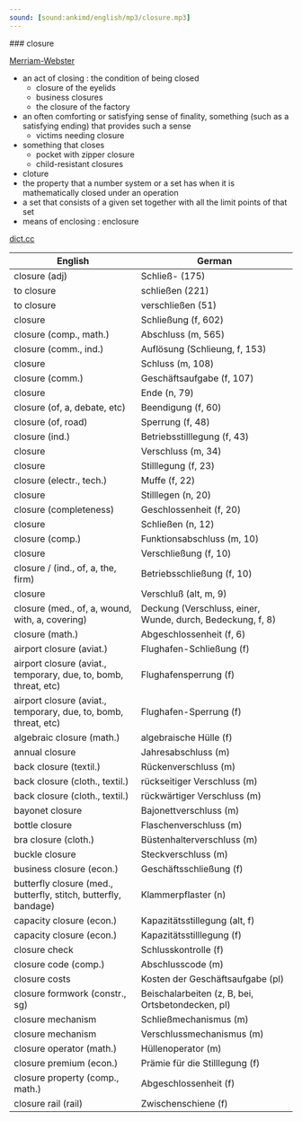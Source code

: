 ```yaml
---
sound: [sound:ankimd/english/mp3/closure.mp3]
---
```


\### closure

[Merriam-Webster](https://www.merriam-webster.com/dictionary/closure)

- an act of closing : the condition of being closed
    - closure of the eyelids
    - business closures
    - the closure of the factory
- an often comforting or satisfying sense of finality, something (such as a satisfying ending) that provides such a sense
    - victims needing closure
- something that closes
    - pocket with zipper closure
    - child-resistant closures
- cloture
- the property that a number system or a set has when it is mathematically closed under an operation
- a set that consists of a given set together with all the limit points of that set
- means of enclosing : enclosure

[dict.cc](https://www.dict.cc/closure)

| English        | German       |
| -------------- | ------------ |
| closure (adj) | Schließ- (175) |
| to closure | schließen (221) |
| to closure | verschließen (51) |
| closure | Schließung (f, 602) |
| closure (comp., math.) | Abschluss (m, 565) |
| closure (comm., ind.) | Auflösung (Schlieung, f, 153) |
| closure | Schluss (m, 108) |
| closure (comm.) | Geschäftsaufgabe (f, 107) |
| closure | Ende (n, 79) |
| closure (of, a, debate, etc) | Beendigung (f, 60) |
| closure (of, road) | Sperrung (f, 48) |
| closure (ind.) | Betriebsstilllegung (f, 43) |
| closure | Verschluss (m, 34) |
| closure | Stilllegung (f, 23) |
| closure (electr., tech.) | Muffe (f, 22) |
| closure | Stilllegen (n, 20) |
| closure (completeness) | Geschlossenheit (f, 20) |
| closure | Schließen (n, 12) |
| closure (comp.) | Funktionsabschluss (m, 10) |
| closure | Verschließung (f, 10) |
| closure / (ind., of, a, the, firm) | Betriebsschließung (f, 10) |
| closure | Verschluß (alt, m, 9) |
| closure (med., of, a, wound, with, a, covering) | Deckung (Verschluss, einer, Wunde, durch, Bedeckung, f, 8) |
| closure (math.) | Abgeschlossenheit (f, 6) |
| airport closure (aviat.) | Flughafen-Schließung (f) |
| airport closure (aviat., temporary, due, to, bomb, threat, etc) | Flughafensperrung (f) |
| airport closure (aviat., temporary, due, to, bomb, threat, etc) | Flughafen-Sperrung (f) |
| algebraic closure (math.) | algebraische Hülle (f) |
| annual closure | Jahresabschluss (m) |
| back closure (textil.) | Rückenverschluss (m) |
| back closure (cloth., textil.) | rückseitiger Verschluss (m) |
| back closure (cloth., textil.) | rückwärtiger Verschluss (m) |
| bayonet closure | Bajonettverschluss (m) |
| bottle closure | Flaschenverschluss (m) |
| bra closure (cloth.) | Büstenhalterverschluss (m) |
| buckle closure | Steckverschluss (m) |
| business closure (econ.) | Geschäftsschließung (f) |
| butterfly closure (med., butterfly, stitch, butterfly, bandage) | Klammerpflaster (n) |
| capacity closure (econ.) | Kapazitätsstillegung (alt, f) |
| capacity closure (econ.) | Kapazitätsstilllegung (f) |
| closure check | Schlusskontrolle (f) |
| closure code (comp.) | Abschlusscode (m) |
| closure costs | Kosten der Geschäftsaufgabe (pl) |
| closure formwork (constr., sg) | Beischalarbeiten (z, B, bei, Ortsbetondecken, pl) |
| closure mechanism | Schließmechanismus (m) |
| closure mechanism | Verschlussmechanismus (m) |
| closure operator (math.) | Hüllenoperator (m) |
| closure premium (econ.) | Prämie für die Stilllegung (f) |
| closure property (comp., math.) | Abgeschlossenheit (f) |
| closure rail (rail) | Zwischenschiene (f) |
